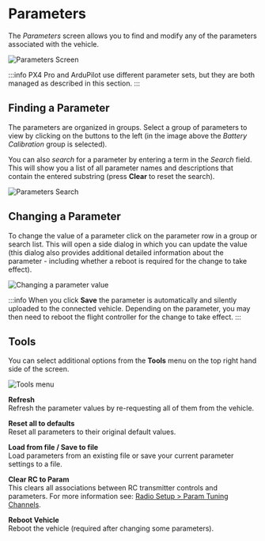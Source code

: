 # Parameters

The _Parameters_ screen allows you to find and modify any of the parameters associated with the vehicle.

![Parameters Screen](../../../assets/setup/parameters_px4.jpg)

:::info
PX4 Pro and ArduPilot use different parameter sets, but they are both managed as described in this section.
:::

## Finding a Parameter

The parameters are organized in groups. Select a group of parameters to view by clicking on the buttons to the left (in the image above the _Battery Calibration_ group is selected).

You can also _search_ for a parameter by entering a term in the _Search_ field. This will show you a list of all parameter names and descriptions that contain the entered substring (press **Clear** to reset the search).

![Parameters Search](../../../assets/setup/parameters_search.jpg)

## Changing a Parameter

To change the value of a parameter click on the parameter row in a group or search list. This will open a side dialog in which you can update the value (this dialog also provides additional detailed information about the parameter - including whether a reboot is required for the change to take effect).

![Changing a parameter value](../../../assets/setup/parameters_changing.png)

:::info
When you click **Save** the parameter is automatically and silently uploaded to the connected vehicle. Depending on the parameter, you may then need to reboot the flight controller for the change to take effect.
:::

## Tools

You can select additional options from the **Tools** menu on the top right hand side of the screen.

![Tools menu](../../../assets/setup/parameters_tools_menu.png)

**Refresh** <br>Refresh the parameter values by re-requesting all of them from the vehicle.

**Reset all to defaults** <br>Reset all parameters to their original default values.

**Load from file / Save to file** <br>Load parameters from an existing file or save your current parameter settings to a file.

**Clear RC to Param** <br>This clears all associations between RC transmitter controls and parameters. For more information see: [Radio Setup > Param Tuning Channels](../setup_view/Radio.md#param-tuning-channels-px4).

**Reboot Vehicle** <br>Reboot the vehicle (required after changing some parameters).

